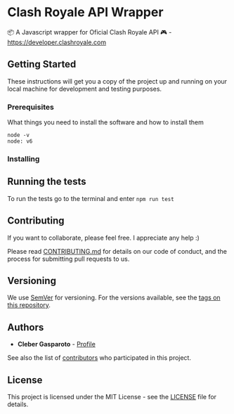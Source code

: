 # Clash Royale API Wrapper
:package: A Javascript wrapper for Oficial Clash Royale API :video_game: - https://developer.clashroyale.com

## Getting Started

These instructions will get you a copy of the project up and running on your local machine for development and testing purposes.

### Prerequisites

What things you need to install the software and how to install them

```
node -v
node: v6
```

### Installing

## Running the tests

To run the tests go to the terminal and enter `npm run test`

## Contributing

If you want to collaborate, please feel free. I appreciate any help :)

Please read [CONTRIBUTING.md](CONTRIBUTING.md) for details on our code of conduct, and the process for submitting pull requests to us.

## Versioning

We use [SemVer](http://semver.org/) for versioning. For the versions available, see the [tags on this repository](https://github.com/chgasparoto/clash-royale-api/tags).

## Authors

* **Cleber Gasparoto** - [Profile](https://github.com/chgasparoto)

See also the list of [contributors](https://github.com/chgasparoto/clash-royale-api/contributors) who participated in this project.

## License

This project is licensed under the MIT License - see the [LICENSE](LICENSE) file for details.
